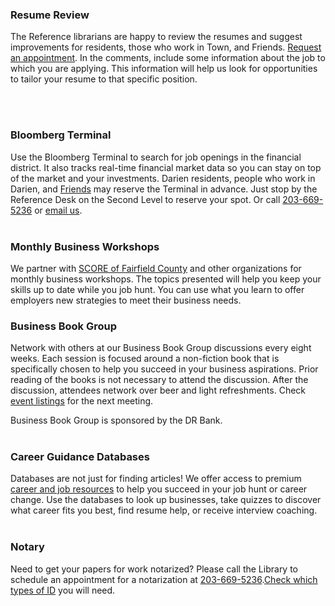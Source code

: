 <div class="row margin-bottom-10">

<div class="col-md-6">

### Resume Review
The Reference librarians are happy to review the resumes and suggest improvements for residents, those who work in Town, and Friends. [Request an appointment](/book-librarian "Request an appointment"). In the comments, include some information about the job to which you are applying. This information will help us look for opportunities to tailor your resume to that specific position. <br />

<!-- Please check the [calendar](/events/adults "Events calendar") for the next résumé and job application drop-in.-->
<br />
<br />

### Bloomberg Terminal
Use the Bloomberg Terminal to search for job openings in the financial district. It also tracks real-time financial market data so you can stay on top of the market and your investments. Darien residents, people who work in Darien, and [Friends](/friends "Friend of the Library") may reserve the Terminal in advance. Just stop by the Reference Desk on the Second Level to reserve your spot. Or call [203-669-5236](tel:2036695236 "Call the Reference Desk") or [email us](mailto:askus@darienlibrary.org "Email the Reference Desk").
<br />
<br />

### Monthly Business Workshops
We partner with [SCORE of Fairfield County](https://fairfieldcounty.score.org/ "SCORE") and other organizations for monthly business workshops. The topics presented will help you keep your skills up to date while you job hunt. You can use what you learn to offer employers new strategies to meet their business needs.

</div>
<div class="col-md-6">


### Business Book Group
Network with others at our Business Book Group discussions every eight weeks. Each session is focused around a non-fiction book that is specifically chosen to help you succeed in your business aspirations. Prior reading of the books is not necessary to attend the discussion. After the discussion, attendees network over beer and light refreshments. Check [event listings](/events/adults/?category=discussion "Upcoming discussion events") for the next meeting.

Business Book Group is sponsored by the DR Bank.
<br />
<br />

### Career Guidance Databases
Databases are not just for finding articles! We offer access to premium [career and job resources](/research/category/jobs-and-careers "Career and job resources") to help you succeed in your job hunt or career change. Use the databases to look up businesses, take quizzes to discover what career fits you best, find resume help, or receive interview coaching.
<br />
<br />

### Notary 
Need to get your papers for work notarized? Please call the Library to schedule an appointment for a notarization at [203-669-5236](tel:2036695236 "Call us for a notary appointment").[Check which types of ID](/notaries "Check which types of ID") you will need.

</div>
</div>